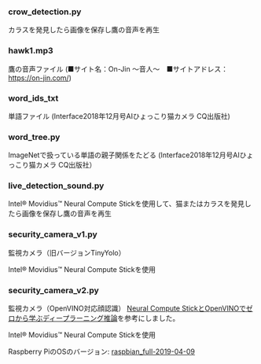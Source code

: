 ### crow_detection.py
カラスを発見したら画像を保存し鷹の音声を再生
### hawk1.mp3
鷹の音声ファイル (■サイト名：On-Jin ～音人～　■サイトアドレス：https://on-jin.com/)
### word_ids_txt
単語ファイル (Interface2018年12月号AIひょっこり猫カメラ CQ出版社)
### word_tree.py
ImageNetで扱っている単語の親子関係をたどる (Interface2018年12月号AIひょっこり猫カメラ CQ出版社）
### live_detection_sound.py
Intel® Movidius™ Neural Compute Stickを使用して、猫またはカラスを発見したら画像を保存し鷹の音声を再生
### security_camera_v1.py
監視カメラ（旧バージョンTinyYolo）

Intel® Movidius™ Neural Compute Stickを使用
### security_camera_v2.py
監視カメラ（OpenVINO対応顔認識）
[Neural Compute StickとOpenVINOでゼロから学ぶディープラーニング推論](https://jellyware.jp/openvino/#04)を参考にしました。

Intel® Movidius™ Neural Compute Stickを使用

Raspberry PiのOSのバージョン: [raspbian_full-2019-04-09](http://ftp.jaist.ac.jp/pub/raspberrypi/raspbian_full/images/raspbian_full-2019-04-09/)
